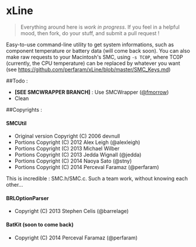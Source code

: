 xLine
=====
> Everything around here is *work in progress*. 
If you feel in a helpful mood, then fork, do your stuff, and submit a pull request !

Easy-to-use command-line utility to get system informations, such as component temperature or battery data (will come back soon).
You can also make raw requests to your Macintosh's SMC, using `-s TC0P`, where TC0P (currently, the CPU temperature) can be replaced by whatever you want (see https://github.com/perfaram/xLine/blob/master/SMC_Keys.md)

##Todo : 
* **[SEE SMCWRAPPER BRANCH]** : Use SMCWrapper ([@fmorrow](http://github.com/fmorrow))
* Clean

##Copyrights :
#### SMCUtil
 * Original version Copyright (C) 2006 devnull
 * Portions Copyright (C) 2012 Alex Leigh (@alexleigh)
 * Portions Copyright (C) 2013 Michael Wilber
 * Portions Copyright (C) 2013 Jedda Wignall (@jedda)
 * Portions Copyright (C) 2014 Naoya Sato (@stny)
 * Portions Copyright (C) 2014 Perceval Faramaz (@perfaram)

This is incredible : SMC.h/SMC.c. Such a team work, without knowing each other...

#### BRLOptionParser 
 * Copyright (C) 2013 Stephen Celis (@barrelage)

#### BatKit (soon to come back)
 * Copyright (C) 2014 Perceval Faramaz (@perfaram)
